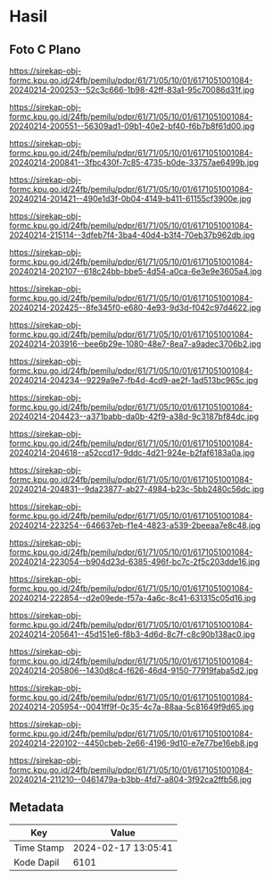 # Hasil

## Foto C Plano

https://sirekap-obj-formc.kpu.go.id/24fb/pemilu/pdpr/61/71/05/10/01/6171051001084-20240214-200253--52c3c666-1b98-42ff-83a1-95c70086d31f.jpg

https://sirekap-obj-formc.kpu.go.id/24fb/pemilu/pdpr/61/71/05/10/01/6171051001084-20240214-200551--56309ad1-09b1-40e2-bf40-f6b7b8f61d00.jpg

https://sirekap-obj-formc.kpu.go.id/24fb/pemilu/pdpr/61/71/05/10/01/6171051001084-20240214-200841--3fbc430f-7c85-4735-b0de-33757ae6499b.jpg

https://sirekap-obj-formc.kpu.go.id/24fb/pemilu/pdpr/61/71/05/10/01/6171051001084-20240214-201421--490e1d3f-0b04-4149-b411-61155cf3900e.jpg

https://sirekap-obj-formc.kpu.go.id/24fb/pemilu/pdpr/61/71/05/10/01/6171051001084-20240214-215114--3dfeb7f4-3ba4-40d4-b3f4-70eb37b962db.jpg

https://sirekap-obj-formc.kpu.go.id/24fb/pemilu/pdpr/61/71/05/10/01/6171051001084-20240214-202107--618c24bb-bbe5-4d54-a0ca-6e3e9e3605a4.jpg

https://sirekap-obj-formc.kpu.go.id/24fb/pemilu/pdpr/61/71/05/10/01/6171051001084-20240214-202425--8fe345f0-e680-4e93-9d3d-f042c97d4622.jpg

https://sirekap-obj-formc.kpu.go.id/24fb/pemilu/pdpr/61/71/05/10/01/6171051001084-20240214-203916--bee6b29e-1080-48e7-8ea7-a9adec3706b2.jpg

https://sirekap-obj-formc.kpu.go.id/24fb/pemilu/pdpr/61/71/05/10/01/6171051001084-20240214-204234--9229a9e7-fb4d-4cd9-ae2f-1ad513bc965c.jpg

https://sirekap-obj-formc.kpu.go.id/24fb/pemilu/pdpr/61/71/05/10/01/6171051001084-20240214-204423--a371babb-da0b-42f9-a38d-9c3187bf84dc.jpg

https://sirekap-obj-formc.kpu.go.id/24fb/pemilu/pdpr/61/71/05/10/01/6171051001084-20240214-204618--a52ccd17-9ddc-4d21-924e-b2faf6183a0a.jpg

https://sirekap-obj-formc.kpu.go.id/24fb/pemilu/pdpr/61/71/05/10/01/6171051001084-20240214-204831--9da23877-ab27-4984-b23c-5bb2480c56dc.jpg

https://sirekap-obj-formc.kpu.go.id/24fb/pemilu/pdpr/61/71/05/10/01/6171051001084-20240214-223254--646637eb-f1e4-4823-a539-2beeaa7e8c48.jpg

https://sirekap-obj-formc.kpu.go.id/24fb/pemilu/pdpr/61/71/05/10/01/6171051001084-20240214-223054--b904d23d-6385-496f-bc7c-2f5c203dde16.jpg

https://sirekap-obj-formc.kpu.go.id/24fb/pemilu/pdpr/61/71/05/10/01/6171051001084-20240214-222854--d2e09ede-f57a-4a6c-8c41-631315c05d16.jpg

https://sirekap-obj-formc.kpu.go.id/24fb/pemilu/pdpr/61/71/05/10/01/6171051001084-20240214-205641--45d151e6-f8b3-4d6d-8c7f-c8c90b138ac0.jpg

https://sirekap-obj-formc.kpu.go.id/24fb/pemilu/pdpr/61/71/05/10/01/6171051001084-20240214-205806--1430d8c4-f626-46d4-9150-77919faba5d2.jpg

https://sirekap-obj-formc.kpu.go.id/24fb/pemilu/pdpr/61/71/05/10/01/6171051001084-20240214-205954--0041ff9f-0c35-4c7a-88aa-5c81649f9d65.jpg

https://sirekap-obj-formc.kpu.go.id/24fb/pemilu/pdpr/61/71/05/10/01/6171051001084-20240214-220102--4450cbeb-2e66-4196-9d10-e7e77be16eb8.jpg

https://sirekap-obj-formc.kpu.go.id/24fb/pemilu/pdpr/61/71/05/10/01/6171051001084-20240214-211210--0461479a-b3bb-4fd7-a804-3f92ca2ffb56.jpg


## Metadata

| Key        | Value               |
| ---------- | ------------------- |
| Time Stamp | 2024-02-17 13:05:41 |
| Kode Dapil | 6101                |



